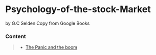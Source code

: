 # Psychology-of-the-stock-Market
by G.C Selden
Copy from Google Books

### Content

> - [The Panic and the boom](The-Panic-and-the-Boom.md)
